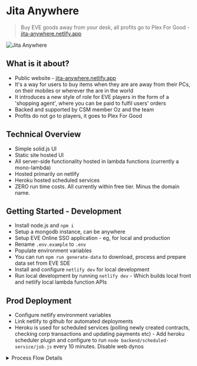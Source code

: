 # Jita Anywhere
> Buy EVE goods away from your desk, all profits go to Plex For Good - [jita-anywhere.netlify.app](https://jita-anywhere.netlify.app)

![Jita Anywhere](https://i.ibb.co/RzKQNNQ/Screenshot-2023-11-20-at-16-54-32.png)


## What is it about?
- Public website - [jita-anywhere.netlify.app](https://jita-anywhere.netlify.app)
- It's a way for users to buy items when they are are away from their PCs, on their mobiles or wherever the are in the world
- It introduces a new style of role for EVE players in the form of a 'shopping agent', where you can be paid to fulfil users' orders
- Backed and supported by CSM member Oz and the team
- Profits do not go to players, it goes to Plex For Good

## Technical Overview
- Simple solid.js UI
- Static site hosted UI
- All server-side functionality hosted in lambda functions (currently a mono-lambda)
- Hosted primarily on netlify
- Heroku hosted scheduled services
- ZERO run time costs. All currently within free tier. Minus the domain name.


## Getting Started - Development
- Install node.js and `npm i`
- Setup a mongodb instance, can be anywhere
- Setup EVE Online SSO application - eg, for local and production
- Rename `.env.example` to `.env`
- Populate environment variables
- You can run `npm run generate-data` to download, process and prepare data set from EVE SDE
- Install and configure `netlify dev` for local development
- Run local development by running `netlify dev` - Which builds local front and netlify local lambda function APIs

## Prod Deployment
- Configure netlify environment variables
- Link netlify to github for automated deployments
- Heroku is used for scheduled services (polling newly created contracts, checking corp transactions and updating payments etc) - Add heroku scheduler plugin and configure to run `node backend/scheduled-service/job.js` every 10 minutes. Disable web dynos

<details>

<summary>Process Flow Details</summary>


### Add funds

```mermaid
flowchart TD

    a1[User EVE wallet] -- Deposit in JA account --> a2[JA EVE wallet];
    a3[Jita Anywhere background Job]-- Check for updates-->a2;
    a2 -->a3;
    a3 -- Update balance --> a4[User JA balance increase];
    a3 -- Notify user --> a5[User];

```


### User Checkout
```mermaid
flowchart TD

    b1[User] -- Add to cart --> b2[Cart 90m mats & broker fee, 5m agent, 5m P4G, 10m shipping];
    b2 -- Create Order --> b3[User JA balance decrease - 'reserved' 110m - 90+5+5+10];
    b2 -- Create Order --> b4[Order available to agents];
    b2 -- Status update --> b5[Order Status: Available];
    b4 -- Notify agents --> b7[Agents];

```




### Order fulfilment

```mermaid
flowchart TD

    c1[Agent] -- Views --> c2[Order list];
    c2 -- Claims --> c3[Order];
    c3a[Order Status: Available] -- Listed --> c3[Order];
    c3 -- Status update --> c4[Order Status: Claimed];
    c4 -- Checks in game prices --> c5{Agent EVE Client};
    c5 -- Too expensive --> c6[Agent on JA website];
    c6 -- Fills in 'in game' price details --> c8[Order Status: Price increase];
    c8 -- Notify user --> c9{User with fresh price info};

    c9 -- User says no --> c10[Order Status: Cancelled];
    c9 -- Not enough additional balance in User JA account  --> c10;
    c9 -- Yes --> c12[Order requires more funds];

    c10 -- Notified of cancel --> c11[Agent];
    c10 -- Reserved funds released --> c13[User JA balance increase];

    c12 -- Update balance --> c14[User JA balance decrease];
    c12 -- Update status --> c3a;
    c12 -- Notify --> c12a[Agent];
    c5 -- Agent buys & ships 100m --> c16[Agent EVE Client];
    c16 -- Agent create contract --> c17[User EVE Client];
    c17 -- User accept contract --> c18[User goods delivered];
    c16 --> c19[Agent on JA website];

    c19 -- Updates status --> c20a[Order Status: Delivered];
    c18 -- Updates status --> c20b[User on JA website];

    c20b -- Updates status --> c20[Order Status: Complete];

    c20 -- Balance update 110m --> c21[User JA balance reserved turns to paid];
    c20 -- Balance update 105m --> c22[Agent JA balance increase];
    c20 -- Balance update 5m --> c23[P4G JA balance increase];
    c20 -- Notify --> c25[Agent]


    c19 -- Dispute --> c24[Dispute process];
    c20b -- Dispute --> c24[Dispute process];
```




### Fund withdrawal, including plex for good

```mermaid
flowchart TD

    e1[User] -- Requests withdrawal --> e2[JA Website];
    e2 -- Create withdraw request --> e3[Status: Pending];
    e2 -- Notify Admin --> e4[Admin];
    e4 -- Looks at --> e5[JA Website];
    e4 -- Opens --> e6[Admin EVE Client];

    e6 -- Transfers funds --> e6;
    e6 -- Looks at --> e8[JA Website];
    e8 -- Admin updates status --> e7[Status: Transfer complete];
    e9[Background task monitor corp journal] -- monitors --> e7;
    e9 -- Updates status --> e10[Status: Complete];
```



### Dispute process

```mermaid
flowchart TD

    t --> b --> c;
    
```



### Process of orders with no changes (unattractive orders, unresponsive agents, unresponsive users)

```mermaid
flowchart TD

    t --> b --> c;
    
```

</details>
